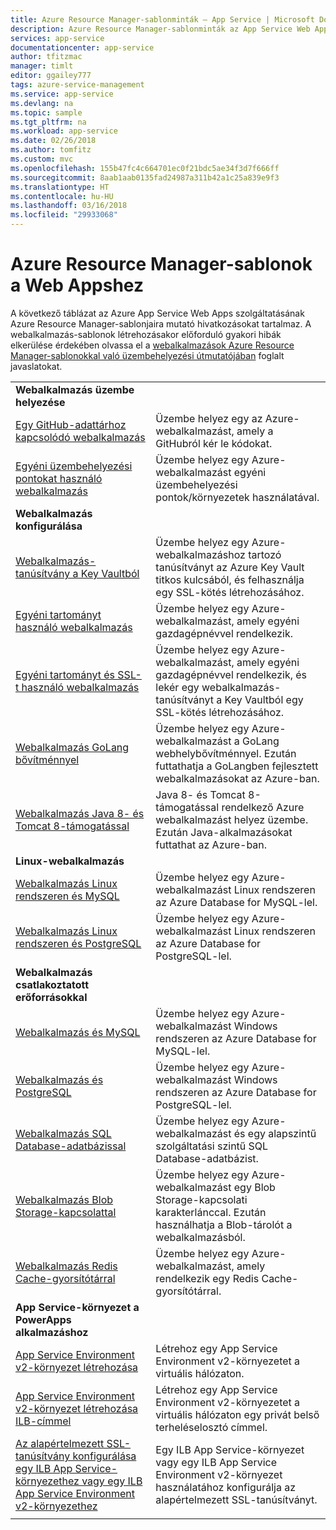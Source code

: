 ```yaml
---
title: Azure Resource Manager-sablonminták – App Service | Microsoft Docs
description: Azure Resource Manager-sablonminták az App Service Web Apps szolgáltatásához
services: app-service
documentationcenter: app-service
author: tfitzmac
manager: timlt
editor: ggailey777
tags: azure-service-management
ms.service: app-service
ms.devlang: na
ms.topic: sample
ms.tgt_pltfrm: na
ms.workload: app-service
ms.date: 02/26/2018
ms.author: tomfitz
ms.custom: mvc
ms.openlocfilehash: 155b47fc4c664701ec0f21bdc5ae34f3d7f666ff
ms.sourcegitcommit: 8aab1aab0135fad24987a311b42a1c25a839e9f3
ms.translationtype: HT
ms.contentlocale: hu-HU
ms.lasthandoff: 03/16/2018
ms.locfileid: "29933068"
---
```

# <a name="azure-resource-manager-templates-for-web-apps"></a>Azure Resource Manager-sablonok a Web Appshez

A következő táblázat az Azure App Service Web Apps szolgáltatásának Azure Resource Manager-sablonjaira mutató hivatkozásokat tartalmaz. A webalkalmazás-sablonok létrehozásakor előforduló gyakori hibák elkerülése érdekében olvassa el a [webalkalmazások Azure Resource Manager-sablonokkal való üzembehelyezési útmutatójában](web-sites-rm-template-guidance.md) foglalt javaslatokat.

| | |
|-|-|
|**Webalkalmazás üzembe helyezése**||
| [Egy GitHub-adattárhoz kapcsolódó webalkalmazás](https://github.com/Azure/azure-quickstart-templates/tree/master/201-web-app-github-deploy)| Üzembe helyez egy az Azure-webalkalmazást, amely a GitHubról kér le kódokat. |
| [Egyéni üzembehelyezési pontokat használó webalkalmazás](https://github.com/Azure/azure-quickstart-templates/tree/master/101-webapp-custom-deployment-slots)| Üzembe helyez egy Azure-webalkalmazást egyéni üzembehelyezési pontok/környezetek használatával. |
|**Webalkalmazás konfigurálása**||
| [Webalkalmazás-tanúsítvány a Key Vaultból](https://github.com/Azure/azure-quickstart-templates/tree/master/201-web-app-certificate-from-key-vault)| Üzembe helyez egy Azure-webalkalmazáshoz tartozó tanúsítványt az Azure Key Vault titkos kulcsából, és felhasználja egy SSL-kötés létrehozásához. |
| [Egyéni tartományt használó webalkalmazás](https://github.com/Azure/azure-quickstart-templates/tree/master/201-web-app-custom-domain)| Üzembe helyez egy Azure-webalkalmazást, amely egyéni gazdagépnévvel rendelkezik. |
| [Egyéni tartományt és SSL-t használó webalkalmazás](https://github.com/Azure/azure-quickstart-templates/tree/master/201-web-app-custom-domain-and-ssl)| Üzembe helyez egy Azure-webalkalmazást, amely egyéni gazdagépnévvel rendelkezik, és lekér egy webalkalmazás-tanúsítványt a Key Vaultból egy SSL-kötés létrehozásához. |
| [Webalkalmazás GoLang bővítménnyel](https://github.com/Azure/azure-quickstart-templates/tree/master/101-webapp-with-golang)| Üzembe helyez egy Azure-webalkalmazást a GoLang webhelybővítménnyel. Ezután futtathatja a GoLangben fejlesztett webalkalmazásokat az Azure-ban. |
| [Webalkalmazás Java 8- és Tomcat 8-támogatással](https://github.com/Azure/azure-quickstart-templates/tree/master/201-web-app-java-tomcat)| Java 8- és Tomcat 8-támogatással rendelkező Azure webalkalmazást helyez üzembe. Ezután Java-alkalmazásokat futtathat az Azure-ban. |
|**Linux-webalkalmazás**||
| [Webalkalmazás Linux rendszeren és MySQL](https://github.com/Azure/azure-quickstart-templates/tree/master/101-webapp-linux-managed-mysql) | Üzembe helyez egy Azure-webalkalmazást Linux rendszeren az Azure Database for MySQL-lel. |
| [Webalkalmazás Linux rendszeren és PostgreSQL](https://github.com/Azure/azure-quickstart-templates/tree/master/101-webapp-linux-managed-postgresql) | Üzembe helyez egy Azure-webalkalmazást Linux rendszeren az Azure Database for PostgreSQL-lel. |
|**Webalkalmazás csatlakoztatott erőforrásokkal**||
| [Webalkalmazás és MySQL](https://github.com/Azure/azure-quickstart-templates/tree/master/101-webapp-managed-mysql)| Üzembe helyez egy Azure-webalkalmazást Windows rendszeren az Azure Database for MySQL-lel. |
| [Webalkalmazás és PostgreSQL](https://github.com/Azure/azure-quickstart-templates/tree/master/101-webapp-managed-postgresql)| Üzembe helyez egy Azure-webalkalmazást Windows rendszeren az Azure Database for PostgreSQL-lel. |
| [Webalkalmazás SQL Database-adatbázissal](https://github.com/Azure/azure-quickstart-templates/tree/master/201-web-app-sql-database)| Üzembe helyez egy Azure-webalkalmazást és egy alapszintű szolgáltatási szintű SQL Database-adatbázist. |
| [Webalkalmazás Blob Storage-kapcsolattal](https://github.com/Azure/azure-quickstart-templates/tree/master/201-web-app-blob-connection)| Üzembe helyez egy Azure-webalkalmazást egy Blob Storage-kapcsolati karakterlánccal. Ezután használhatja a Blob-tárolót a webalkalmazásból. |
| [Webalkalmazás Redis Cache-gyorsítótárral](https://github.com/Azure/azure-quickstart-templates/tree/master/201-web-app-with-redis-cache)| Üzembe helyez egy Azure-webalkalmazást, amely rendelkezik egy Redis Cache-gyorsítótárral. |
|**App Service-környezet a PowerApps alkalmazáshoz**||
| [App Service Environment v2-környezet létrehozása](https://github.com/Azure/azure-quickstart-templates/tree/master/201-web-app-asev2-create) | Létrehoz egy App Service Environment v2-környezetet a virtuális hálózaton. |
| [App Service Environment v2-környezet létrehozása ILB-címmel](https://github.com/Azure/azure-quickstart-templates/tree/master/201-web-app-asev2-ilb-create/) | Létrehoz egy App Service Environment v2-környezetet a virtuális hálózaton egy privát belső terheléselosztó címmel. |
| [Az alapértelmezett SSL-tanúsítvány konfigurálása egy ILB App Service-környezethez vagy egy ILB App Service Environment v2-környezethez](https://github.com/Azure/azure-quickstart-templates/tree/master/201-web-app-ase-ilb-configure-default-ssl) | Egy ILB App Service-környezet vagy egy ILB App Service Environment v2-környezet használatához konfigurálja az alapértelmezett SSL-tanúsítványt. |
| | |

